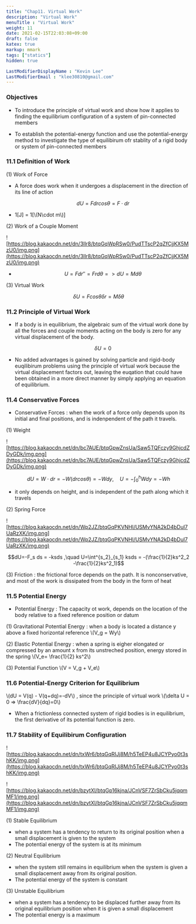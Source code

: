 ```yaml
---
title: "Chap11. Virtual Work"
description: "Virtual Work"
menuTitle : "Virtual Work"
weight: 11
date: 2021-02-15T22:03:08+09:00
draft: false
katex: true
markup: mmark
tags: ["statics"]
hidden: true

LastModifierDisplayName : "Kevin Lee"
LastModifierEmail : "klee30810@gmail.com"
---
```


### Objectives

- To introduce the principle of virtual work and show how it applies to finding the equilibrium configuration of a system of pin-connected members

- To establish the potential-energy function and use the potential-energy method to investigate the type of equilibirum ofr stablity of a rigid body or system of pin-connected members

  

### 11.1 Definition of Work

(1) Work of Force

- A force does work when it undergoes a displacement in the direction of its line of action

  $$dU = F dr cos\theta = F \cdot dr$$ 

- 1[J] = 1[\\(N\cdot m​\\)]

(2) Work of a Couple Moment

![https://blog.kakaocdn.net/dn/3llr8/btqGqWpRSw0/PudTTscP2qZfCjjKX5MzU0/img.png](https://blog.kakaocdn.net/dn/3llr8/btqGqWpRSw0/PudTTscP2qZfCjjKX5MzU0/img.png)

- $$U = Fdr'' = Frd\theta => dU = Mdθ$$

(3) Virtual Work

 $$\delta U = F cos\theta \delta r = M \delta θ$$ 

### 11.2 Principle of Virtual Work

- If a body is in equilibrium, the algebraic sum of the virtual work done by all the forces and couple moments acting on the body is zero for any virtual displacement of the body.

  $$\delta U =0$$ 

- No added advantages is gained by solving particle and rigid-body euqilibirum problems using the principle of virtual work because the virtual displacement factors out, leaving the euqation that could have been obtained in a more direct manner by simply applying an equation of equilibrium.

### 11.4 Conservative Forces

- Conservative Forces : when the work of a force only depends upon its initial and final positions, and is indenpendent of the path it travels.

(1) Weight

![https://blog.kakaocdn.net/dn/bc7AUE/btqGpwZnsUa/Saw5TQFczy9GhjcdZDyGDk/img.png](https://blog.kakaocdn.net/dn/bc7AUE/btqGpwZnsUa/Saw5TQFczy9GhjcdZDyGDk/img.png)

 $$dU = W\cdot dr =-W(dr cos\theta)=-Wdy ,\quad  U=-\int^h_0 Wdy=-Wh$$ 

- it only depends on height, and is independent of the path along which it travels

(2) Spring Force

![https://blog.kakaocdn.net/dn/Wp2JZ/btqGqPKVNHl/USMvYNA2kD4bDul7UaRzXK/img.png](https://blog.kakaocdn.net/dn/Wp2JZ/btqGqPKVNHl/USMvYNA2kD4bDul7UaRzXK/img.png)

 $$dU=-F_s ds = -ksds ,\quad  U=\int^{s_2}_{s_1} ksds = -(\frac{1}{2}ks^2_2 -\frac{1}{2}ks^2_1)$$ 

(3) Friction : the frictional force depends on the path. It is nonconservative, and most of the work is dissipated from the body in the form of heat

### 11.5 Potential Energy

- Potential Energy : The capacity ot work, depends on the location of the body relative to a fixed reference position or datum

(1) Gravitational Potential Energy : when a body is located a distance y above a fixed horizontal reference  \\(V_g = Wy​\\)

(2) Elastic Potential Energy : when a spring is eigher elongated or compressed by an amount x from its unstreched position, energy stored in the spring \\(V_e= \frac{1}{2} ks^2​\\) 

(3) Potential Function \\(V = V_g + V_e​\\)

### 11.6 Potential-Energy Criterion for Equilibrium

 \\(dU = V(q) - V(q+dq)=-dV\\) , since the principle of virtual work \\(\delta U = 0 => \frac{dV}{dq}=0\\)

- When a frictionless connected system of rigid bodies is in equilibrium, the first derivative of its potential function is zero.

### 11.7 Stability of Equilibirum Configuration

![https://blog.kakaocdn.net/dn/txWr6/btqGqRIJj8M/h5TeEP4u8JCYPyo0t3shKK/img.png](https://blog.kakaocdn.net/dn/txWr6/btqGqRIJj8M/h5TeEP4u8JCYPyo0t3shKK/img.png)

![https://blog.kakaocdn.net/dn/bzytXl/btqGp16kjna/JCnVSF7ZrSbCku5jqqmMF1/img.png](https://blog.kakaocdn.net/dn/bzytXl/btqGp16kjna/JCnVSF7ZrSbCku5jqqmMF1/img.png)

(1) Stable Equilibrium

- when a system has a tendency to return to its original position when a small displacement is given to the system
- The potential energy of the system is at its minimum

(2) Neutral Equilibrium

- when the system still remains in equilibrium when the system is given a small displacement away from its original position.
- The potential energy of the system is constant

(3) Unstable Equilibrium

- when a system has a tendency to be displaced further away from its original equilibrium position when it is given a small displacement
- The potential energy is a maximum